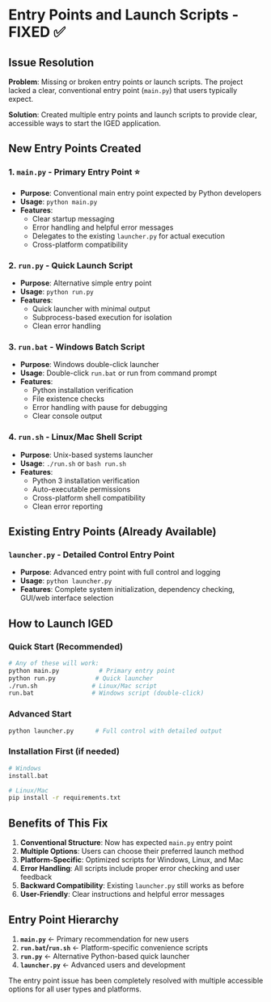 # Entry Points and Launch Scripts - FIXED ✅

## Issue Resolution

**Problem**: Missing or broken entry points or launch scripts. The project lacked a clear, conventional entry point (`main.py`) that users typically expect.

**Solution**: Created multiple entry points and launch scripts to provide clear, accessible ways to start the IGED application.

## New Entry Points Created

### 1. `main.py` - Primary Entry Point ⭐
- **Purpose**: Conventional main entry point expected by Python developers
- **Usage**: `python main.py`
- **Features**: 
  - Clear startup messaging
  - Error handling and helpful error messages
  - Delegates to the existing `launcher.py` for actual execution
  - Cross-platform compatibility

### 2. `run.py` - Quick Launch Script
- **Purpose**: Alternative simple entry point
- **Usage**: `python run.py`
- **Features**:
  - Quick launcher with minimal output
  - Subprocess-based execution for isolation
  - Clean error handling

### 3. `run.bat` - Windows Batch Script
- **Purpose**: Windows double-click launcher
- **Usage**: Double-click `run.bat` or run from command prompt
- **Features**:
  - Python installation verification
  - File existence checks
  - Error handling with pause for debugging
  - Clear console output

### 4. `run.sh` - Linux/Mac Shell Script
- **Purpose**: Unix-based systems launcher
- **Usage**: `./run.sh` or `bash run.sh`
- **Features**:
  - Python 3 installation verification
  - Auto-executable permissions
  - Cross-platform shell compatibility
  - Clean error reporting

## Existing Entry Points (Already Available)

### `launcher.py` - Detailed Control Entry Point
- **Purpose**: Advanced entry point with full control and logging
- **Usage**: `python launcher.py`
- **Features**: Complete system initialization, dependency checking, GUI/web interface selection

## How to Launch IGED

### Quick Start (Recommended)
```bash
# Any of these will work:
python main.py           # Primary entry point
python run.py           # Quick launcher
./run.sh               # Linux/Mac script
run.bat                # Windows script (double-click)
```

### Advanced Start
```bash
python launcher.py      # Full control with detailed output
```

### Installation First (if needed)
```bash
# Windows
install.bat

# Linux/Mac
pip install -r requirements.txt
```

## Benefits of This Fix

1. **Conventional Structure**: Now has expected `main.py` entry point
2. **Multiple Options**: Users can choose their preferred launch method
3. **Platform-Specific**: Optimized scripts for Windows, Linux, and Mac
4. **Error Handling**: All scripts include proper error checking and user feedback
5. **Backward Compatibility**: Existing `launcher.py` still works as before
6. **User-Friendly**: Clear instructions and helpful error messages

## Entry Point Hierarchy

1. **`main.py`** ← Primary recommendation for new users
2. **`run.bat`/`run.sh`** ← Platform-specific convenience scripts
3. **`run.py`** ← Alternative Python-based quick launcher
4. **`launcher.py`** ← Advanced users and development

The entry point issue has been completely resolved with multiple accessible options for all user types and platforms.